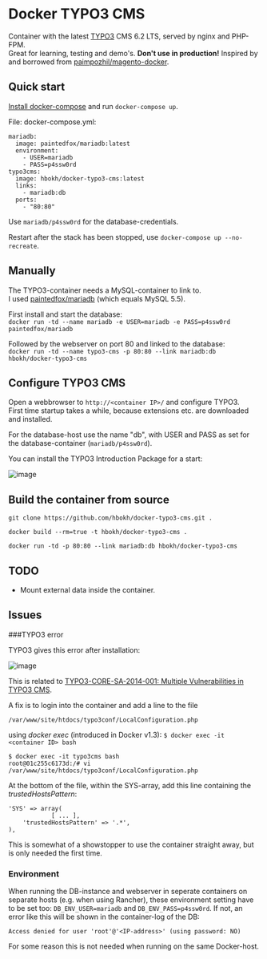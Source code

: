 # Docker TYPO3 CMS

Container with the latest [TYPO3](http://typo3.org/typo3-cms/) CMS 6.2 LTS, served by nginx and PHP-FPM.  
Great for learning, testing and demo's. **Don't use in production!**
Inspired by and borrowed from [paimpozhil/magento-docker](https://registry.hub.docker.com/u/paimpozhil/magento-docker/).

## Quick start

[Install docker-compose](http://docs.docker.com/compose/install/#install-compose) and run `docker-compose up`.  

File: docker-compose.yml:

```
mariadb:
  image: paintedfox/mariadb:latest
  environment:
    - USER=mariadb
    - PASS=p4ssw0rd
typo3cms:
  image: hbokh/docker-typo3-cms:latest
  links:
    - mariadb:db
  ports:
    - "80:80"
```

Use `mariadb/p4ssw0rd` for the database-credentials.  

Restart after the stack has been stopped, use `docker-compose up --no-recreate`.

## Manually

The TYPO3-container needs a MySQL-container to link to.  
I used [paintedfox/mariadb](https://registry.hub.docker.com/u/paintedfox/mariadb/) (which equals MySQL 5.5).

First install and start the database:  
`docker run -td --name mariadb -e USER=mariadb -e PASS=p4ssw0rd paintedfox/mariadb`

Followed by the webserver on port 80 and linked to the database:  
`docker run -td --name typo3-cms -p 80:80 --link mariadb:db hbokh/docker-typo3-cms`

## Configure TYPO3 CMS

Open a webbrowser to `http://<container IP>/` and configure TYPO3.  
First time startup takes a while, because extensions etc. are downloaded and installed.  

For the database-host use the name "db", with USER and PASS as set for the database-container (`mariadb/p4ssw0rd`).

You can install the TYPO3 Introduction Package for a start:

![image](https://github.com/hbokh/docker-typo3-cms/raw/master/TYPO3_introduction.png)

## Build the container from source

`git clone https://github.com/hbokh/docker-typo3-cms.git .`

`docker build --rm=true -t hbokh/docker-typo3-cms .`

`docker run -td -p 80:80 --link mariadb:db hbokh/docker-typo3-cms`

## TODO

- Mount external data inside the container.

## Issues

###TYPO3 error

TYPO3 gives this error after installation:  

![image](https://github.com/hbokh/docker-typo3-cms/raw/master/TYPO3_error.png)

This is related to [TYPO3-CORE-SA-2014-001: Multiple Vulnerabilities in TYPO3 CMS](http://typo3.org/teams/security/security-bulletins/typo3-core/typo3-core-sa-2014-001/).

A fix is to login into the container and add a line to the file

 `/var/www/site/htdocs/typo3conf/LocalConfiguration.php`

using *docker exec* (introduced in Docker v1.3):  `$ docker exec -it <container ID> bash`  

```
$ docker exec -it typo3cms bash
root@01c255c6173d:/# vi /var/www/site/htdocs/typo3conf/LocalConfiguration.php
```

At the bottom of the file, within the SYS-array, add this line containing the *trustedHostsPattern*:

	'SYS' => array(
                [ ... ],
		'trustedHostsPattern' => '.*',
	),

This is somewhat of a showstopper to use the container straight away, but is only needed the first time.

### Environment

When running the DB-instance and webserver in seperate containers on separate hosts (e.g. when using Rancher), these environment setting have to be set too: `DB_ENV_USER=mariadb` and `DB_ENV_PASS=p4ssw0rd`. If not, an error like this will be shown in the container-log of the DB:

    Access denied for user 'root'@'<IP-address>' (using password: NO)

For some reason this is not needed when running on the same Docker-host.
